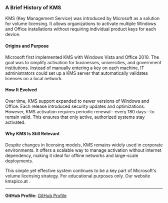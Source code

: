 ### **A Brief History of KMS**  

KMS (Key Management Service) was introduced by Microsoft as a solution for volume licensing. It allows organizations to activate multiple Windows and Office installations without requiring individual product keys for each device.  

#### **Origins and Purpose**  
Microsoft first implemented KMS with Windows Vista and Office 2010. The goal was to simplify activation for businesses, universities, and government institutions. Instead of manually entering a key on each machine, IT administrators could set up a KMS server that automatically validates licenses on a local network.  

#### **How It Evolved**  
Over time, KMS support expanded to newer versions of Windows and Office. Each release introduced security updates and optimizations. However, KMS activation requires periodic renewal—every 180 days—to remain valid. This ensures that only active, authorized systems stay activated.  

#### **Why KMS Is Still Relevant**  
Despite changes in licensing models, KMS remains widely used in corporate environments. It offers a scalable way to manage activation without internet dependency, making it ideal for offline networks and large-scale deployments.  

This simple yet effective system continues to be a key part of Microsoft's volume licensing strategy. For educational purposes only. Our website kmspico.at .

---  

**GitHub Profile:** [GitHub Profile](#)  
